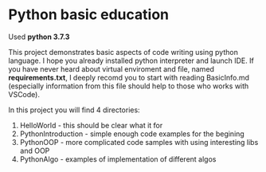# Python basic education

Used **python 3.7.3**

This project demonstrates basic aspects of code writing using python language. I hope you already installed python interpreter and launch IDE. If you have never heard about virtual enviroment and file, named **requirements.txt**, I deeply recomd you to start with reading BasicInfo.md (especially information from this file should help to those who works with VSCode).

In this project you will find 4 directories:

1. HelloWorld - this should be clear what it for
2. PythonIntroduction - simple enough code examples for the begining
3. PythonOOP - more complicated code samples with using interesting libs and OOP
4. PythonAlgo - examples of implementation of different algos